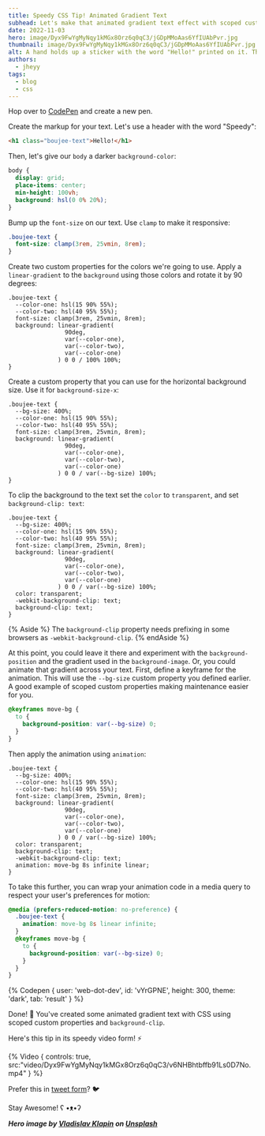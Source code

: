 ```yaml
---
title: Speedy CSS Tip! Animated Gradient Text
subhead: Let's make that animated gradient text effect with scoped custom properties and background-clip
date: 2022-11-03
hero: image/Dyx9FwYgMyNqy1kMGx8Orz6q0qC3/jGDpMMoAas6YfIUAbPvr.jpg
thumbnail: image/Dyx9FwYgMyNqy1kMGx8Orz6q0qC3/jGDpMMoAas6YfIUAbPvr.jpg
alt: A hand holds up a sticker with the word "Hello!" printed on it. The text is orange and the background is black.
authors:
  - jheyy
tags: 
  - blog
  - css
---
```


Hop over to [CodePen](https://pen.new) and create a new pen.

Create the markup for your text. Let's use a header with the word "Speedy":

```html
<h1 class="boujee-text">Hello!</h1>
```

Then, let's give our `body` a darker `background-color`:

```css
body {
  display: grid;
  place-items: center;
  min-height: 100vh;
  background: hsl(0 0% 20%);
}
```

Bump up the `font-size` on our text. Use `clamp` to make it responsive:

```css
.boujee-text {
  font-size: clamp(3rem, 25vmin, 8rem);
}
```

Create two custom properties for the colors we're going to use. Apply a `linear-gradient` to the `background` using those colors and rotate it by 90 degrees:

```css/1-2,6-8
.boujee-text {
  --color-one: hsl(15 90% 55%);
  --color-two: hsl(40 95% 55%);
  font-size: clamp(3rem, 25vmin, 8rem);
  background: linear-gradient(
                90deg,
                var(--color-one),
                var(--color-two),
                var(--color-one)
              ) 0 0 / 100% 100%;
}
```

Create a custom property that you can use for the horizontal background size. Use it for `background-size-x`:

```css/1,10
.boujee-text {
  --bg-size: 400%;
  --color-one: hsl(15 90% 55%);
  --color-two: hsl(40 95% 55%);
  font-size: clamp(3rem, 25vmin, 8rem);
  background: linear-gradient(
                90deg,
                var(--color-one),
                var(--color-two),
                var(--color-one)
              ) 0 0 / var(--bg-size) 100%;
}
```

To clip the background to the text set the `color` to `transparent`, and set `background-clip: text`:


```css/11-13
.boujee-text {
  --bg-size: 400%;
  --color-one: hsl(15 90% 55%);
  --color-two: hsl(40 95% 55%);
  font-size: clamp(3rem, 25vmin, 8rem);
  background: linear-gradient(
                90deg,
                var(--color-one),
                var(--color-two),
                var(--color-one)
              ) 0 0 / var(--bg-size) 100%;
  color: transparent;
  -webkit-background-clip: text;
  background-clip: text;
}
```

{% Aside %}
The `background-clip` property needs prefixing in some browsers as `-webkit-background-clip`.
{% endAside %}

At this point, you could leave it there and experiment with the `background-position` and the gradient used in the `background-image`. Or, you could animate that gradient across your text. First, define a keyframe for the animation. This will use the `--bg-size` custom property you defined earlier. A good example of scoped custom properties making maintenance easier for you.

```css
@keyframes move-bg {
  to {
    background-position: var(--bg-size) 0;
  }
}
```

Then apply the animation using `animation`:

```css/14
.boujee-text {
  --bg-size: 400%;
  --color-one: hsl(15 90% 55%);
  --color-two: hsl(40 95% 55%);
  font-size: clamp(3rem, 25vmin, 8rem);
  background: linear-gradient(
                90deg,
                var(--color-one),
                var(--color-two),
                var(--color-one)
              ) 0 0 / var(--bg-size) 100%;
  color: transparent;
  background-clip: text;
  -webkit-background-clip: text;
  animation: move-bg 8s infinite linear;
}
```

To take this further, you can wrap your animation code in a media query to respect your user's preferences for motion:

```css
@media (prefers-reduced-motion: no-preference) {
  .boujee-text {
    animation: move-bg 8s linear infinite;
  }
  @keyframes move-bg {
    to {
      background-position: var(--bg-size) 0;
    }
  }
}
``` 

{% Codepen {
  user: 'web-dot-dev',
  id: 'vYrGPNE',
  height: 300,
  theme: 'dark',
  tab: 'result'
} %}

Done! 🎉 You've created some animated gradient text with CSS using scoped custom properties and `background-clip`.

Here's this tip in its speedy video form! ⚡️

{% Video {
    controls: true,
    src:"video/Dyx9FwYgMyNqy1kMGx8Orz6q0qC3/v6NHBhtbffb91Ls0D7No.mp4"
  }
%}

Prefer this in [tweet form](https://twitter.com/jh3yy/status/1517629642064150529)? 🐦

Stay Awesome! ʕ •ᴥ•ʔ

___Hero image by [Vladislav Klapin](https://unsplash.com/@lemonvlad) on [Unsplash](https://unsplash.com/s/photos/speedy-text)___
